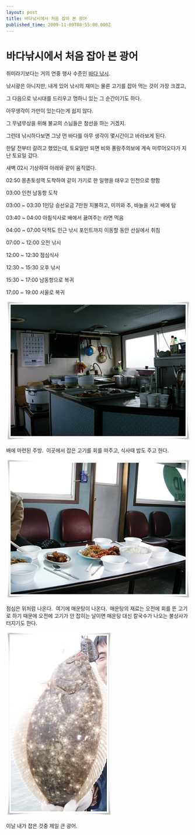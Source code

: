 ```yaml
---
layout: post
title: 바다낚시에서 처음 잡아 본 광어
published_time: 2009-11-09T08:55:00.000Z
---
```


# 바다낚시에서 처음 잡아 본 광어


취미라기보다는 거의 연중 행사 수준인 [바다 낚시](../6166758.html "").

낚시광은 아니지만, 내게 있어 낚시의 재미는 물론 고기를 잡아 먹는 것이 가장 크겠고,

그 다음으로 낚시대를 드리우고 멍하니 있는 그 순간이기도 하다.

아무생각이 가만이 있는다는게 쉽지 않다.

그 무념무상을 위해 불교의 스님들은 참선을 하는 거겠지.

그런데 낚시하다보면 그냥 먼 바다를 아무 생각이 몇시간이고 바라보게 된다.

한달 전부터 갈려고 했었는데, 토요일만 되면 비와 풍랑주의보에 계속 미루어오다가 지난 토요일 갔다.

새벽 02시 기상하여 아래와 같이 움직였다.

02:50 몽촌토성역 도착하여 같이 가기로 한 일행을 태우고 인천으로 향함

03:00 인천 남동항 도착

03:00 ~ 03:30 1인당 승선요금 7만원 지불하고, 미끼와 추, 바늘을 사고 배에 탐

03:40 ~ 04:00 아침식사로 배에서 끓여주는 라면 먹음

04:00 ~ 07:00 덕적도 인근 낚시 포인트까지 이동할 동안 선실에서 취침

07:00 ~ 12:00 오전 낚시

12:00 ~ 12:30 점심식사

12:30 ~ 15:30 오후 낚시

15:30 ~ 17:00 남동항으로 복귀

17:00 ~ 19:00 서울로 복귀

![](../pds/200911/09/80/a0109780_4af75734c9ca4.jpg)

배에 마련된 주방.  이곳에서 잡은 고기를 회를 떠주고, 식사때 밥도 주고 한다.

![](../pds/200911/09/80/a0109780_4af75736a763d.jpg)

점심은 위처럼 나온다.  여기에 매운탕이 나온다.  매운탕의 재료는 오전에 회를 뜬 고기로 하기 때문에 오전에 고기가 안 잡히는 날이면 매운탕 대신 칼국수가 나오는 불상사가 터지기도 한다.

![](../pds/200911/09/80/a0109780_4af75739476a0.jpg)

이날 내가 잡은 것중 제일 큰 광어.

